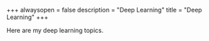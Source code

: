 +++
alwaysopen = false
description = "Deep Learning"
title = "Deep Learning"
+++

Here are my deep learning topics.
